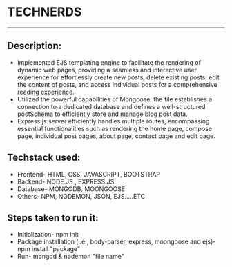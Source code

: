 # TECHNERDS

<hr/>

<h2 align="left">Description:</h2>
<ul>
<li align="left">Implemented EJS templating engine to facilitate the rendering of dynamic web pages, providing a seamless and interactive user experience for effortlessly create new posts, delete existing posts, edit the content of posts, and access individual posts for a comprehensive reading experience.</li>
<li align="left">Utilized the powerful capabilities of Mongoose, the file establishes a connection to a dedicated database and defines a well-structured postSchema to efficiently store and manage blog post data.</li>
<li align="left">Express.js server efficiently handles multiple routes, encompassing essential functionalities such as rendering the home page, compose page, individual post pages, about page, contact page and edit page.</li>
</ul>

<h2 align="left">Techstack used:</h2>
<ul>
<li align="left">Frontend- HTML, CSS, JAVASCRIPT, BOOTSTRAP</li>
<li align="left">Backend- NODE.JS , EXPRESS.JS </li>
<li align="left">Database- MONGODB, MOONGOOSE </li>
<li align="left">Others- NPM, NODEMON, JSON, EJS.....ETC </li>
</ul>

<h2 align="left">Steps taken to run it:</h2>
<ul>
<li align="left">Initialization- npm init</li>
<li align="left">Package installation (i.e., body-parser, express, moongoose and ejs)- npm install "package"</li>
<li align="left">Run- mongod & nodemon "file name"</li>
</ul>






